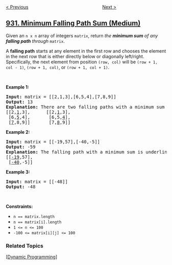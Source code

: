 <!--|This file generated by command(leetcode description); DO NOT EDIT.    |-->
<!--+----------------------------------------------------------------------+-->
<!--|@author    openset <openset.wang@gmail.com>                           |-->
<!--|@link      https://github.com/openset                                 |-->
<!--|@home      https://github.com/openset/leetcode                        |-->
<!--+----------------------------------------------------------------------+-->

[< Previous](../binary-subarrays-with-sum "Binary Subarrays With Sum")
　　　　　　　　　　　　　　　　
[Next >](../beautiful-array "Beautiful Array")

## [931. Minimum Falling Path Sum (Medium)](https://leetcode.com/problems/minimum-falling-path-sum "下降路径最小和")

<p>Given an <code>n x n</code> array of integers <code>matrix</code>, return <em>the <strong>minimum sum</strong> of any <strong>falling path</strong> through</em> <code>matrix</code>.</p>

<p>A <strong>falling path</strong> starts at any element in the first row and chooses the element in the next row that is either directly below or diagonally left/right. Specifically, the next element from position <code>(row, col)</code> will be <code>(row + 1, col - 1)</code>, <code>(row + 1, col)</code>, or <code>(row + 1, col + 1)</code>.</p>

<p>&nbsp;</p>
<p><strong>Example 1:</strong></p>

<pre>
<strong>Input:</strong> matrix = [[2,1,3],[6,5,4],[7,8,9]]
<strong>Output:</strong> 13
<strong>Explanation:</strong> There are two falling paths with a minimum sum underlined below:
[[2,<u>1</u>,3],      [[2,<u>1</u>,3],
 [6,<u>5</u>,4],       [6,5,<u>4</u>],
 [<u>7</u>,8,9]]       [7,<u>8</u>,9]]
</pre>

<p><strong>Example 2:</strong></p>

<pre>
<strong>Input:</strong> matrix = [[-19,57],[-40,-5]]
<strong>Output:</strong> -59
<strong>Explanation:</strong> The falling path with a minimum sum is underlined below:
[[<u>-19</u>,57],
 [<u>-40</u>,-5]]
</pre>

<p><strong>Example 3:</strong></p>

<pre>
<strong>Input:</strong> matrix = [[-48]]
<strong>Output:</strong> -48
</pre>

<p>&nbsp;</p>
<p><strong>Constraints:</strong></p>

<ul>
	<li><code>n == matrix.length</code></li>
	<li><code>n == matrix[i].length</code></li>
	<li><code>1 &lt;= n &lt;= 100</code></li>
	<li><code>-100 &lt;= matrix[i][j] &lt;= 100</code></li>
</ul>

### Related Topics
  [[Dynamic Programming](../../tag/dynamic-programming/README.md)]
